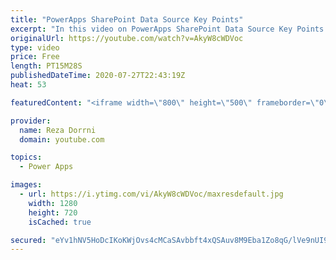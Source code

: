 ```yaml
---
title: "PowerApps SharePoint Data Source Key Points"
excerpt: "In this video on PowerApps SharePoint Data Source Key Points we will focus on 7 key points to take into consideration when using SharePoint as a data source with PowerApps specially in cases when dealing with large SharePoint lists/libraries with large number of columns.  Power Apps delegation series"
originalUrl: https://youtube.com/watch?v=AkyW8cWDVoc
type: video
price: Free
length: PT15M28S
publishedDateTime: 2020-07-27T22:43:19Z
heat: 53

featuredContent: "<iframe width=\"800\" height=\"500\" frameborder=\"0\" src=\"https://www.youtube.com/embed/AkyW8cWDVoc\" allow=\"accelerometer; autoplay; encrypted-media; gyroscope; picture-in-picture\" allowfullscreen></iframe>"

provider:
  name: Reza Dorrni
  domain: youtube.com

topics:
  - Power Apps

images:
  - url: https://i.ytimg.com/vi/AkyW8cWDVoc/maxresdefault.jpg
    width: 1280
    height: 720
    isCached: true

secured: "eYv1hNV5HoDcIKoKWjOvs4cMCaSAvbbft4xQSAuv8M9Eba1Zo8qG/lVe9nUI998bD623jKd+1yUF6lWti2UmiYBTBwFI4wEfQYp+lTyUt4rbOl7sy+2D1xwOgSQTTVlyGNziPxbTAlC0XX8gV+Mf1Tf/I7qipxLKDXYZ17o/tGKcdSEN7v1aXB1k5hwXW3c4sGmYa6grcEIGFvVCykZ8KEg0Qv1SAr/DEZaX1LBamn2o+XwWyhKSjjalTggzn4eFQW5hs1+wG00P5ognb24anKjD8ZEjpkNmiSzVANiI2/pqK7INlhzGw1/H5UV/i2yOIFANcppIyOlkyzV/kprnTtJj8Fdg4r5ekz/BrDhaiRYbEm2ghgMu2q9GCnqfo56tboSvZ2solbiTIEpSlEvmCg==;a7AthLowCLtFWVZIRduPgQ=="
---
```


